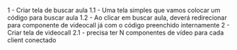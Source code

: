 1 - Criar tela de buscar aula
1.1 - Uma tela simples que vamos colocar um código para buscar aula
1.2 - Ao clicar em buscar aula, deverá redirecionar para componente de 
videocall já com o código preenchido internamente
2 - Criar tela de videocall
2.1 - precisa ter N componentes de vídeo para cada client conectado